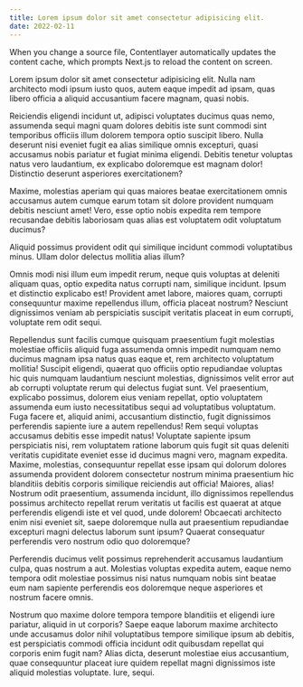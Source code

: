 ```yaml
---
title: Lorem ipsum dolor sit amet consectetur adipisicing elit.
date: 2022-02-11
---
```


When you change a source file, Contentlayer automatically updates the content cache, which prompts Next.js to reload the content on screen.

Lorem ipsum dolor sit amet consectetur adipisicing elit. Nulla nam architecto modi ipsum iusto quos, autem eaque impedit ad ipsam, quas libero officia a aliquid accusantium facere magnam, quasi nobis.

Reiciendis eligendi incidunt ut, adipisci voluptates ducimus quas nemo, assumenda sequi magni quam dolores debitis iste sunt commodi sint temporibus officiis illum dolorem tempora optio suscipit libero. Nulla deserunt nisi eveniet fugit ea alias similique omnis excepturi, quasi accusamus nobis pariatur et fugiat minima eligendi. Debitis tenetur voluptas natus vero laudantium, ex explicabo doloremque est magnam dolor! Distinctio deserunt asperiores exercitationem?

Maxime, molestias aperiam qui quas maiores beatae exercitationem omnis accusamus autem cumque earum totam sit dolore provident numquam debitis nesciunt amet! Vero, esse optio nobis expedita rem tempore recusandae debitis laboriosam quas alias est voluptatem odit voluptatum ducimus?

Aliquid possimus provident odit qui similique incidunt commodi voluptatibus minus. Ullam dolor delectus mollitia alias illum?

Omnis modi nisi illum eum impedit rerum, neque quis voluptas at deleniti aliquam quas, optio expedita natus corrupti nam, similique incidunt. Ipsum et distinctio explicabo est! Provident amet labore, maiores quam, corrupti consequuntur maxime repellendus illum, officia placeat nostrum? Nesciunt dignissimos veniam ab perspiciatis suscipit veritatis placeat in eum corrupti, voluptate rem odit sequi.

Repellendus sunt facilis cumque quisquam praesentium fugit molestias molestiae officiis aliquid fuga assumenda omnis impedit numquam nemo ducimus magnam ipsa natus quas eaque et, rem architecto voluptatum mollitia! Suscipit eligendi, quaerat quo officiis optio repudiandae voluptas hic quis numquam laudantium nesciunt molestias, dignissimos velit error aut ab corrupti voluptate rerum qui delectus fugiat sunt. Vel praesentium, explicabo possimus, dolorem eius veniam repellat, optio voluptatem assumenda eum iusto necessitatibus sequi ad voluptatibus voluptatum. Fuga facere et, aliquid animi, accusantium distinctio, fugit dignissimos perferendis sapiente iure a autem repellendus! Rem sequi voluptas accusamus debitis esse impedit natus! Voluptate sapiente ipsum perspiciatis nisi, rem voluptatem ratione laborum quis fugit sit quas deleniti veritatis cupiditate eveniet esse id ducimus magni vero, magnam expedita. Maxime, molestias, consequuntur repellat esse ipsam qui dolorum dolores assumenda provident dolorem consectetur nostrum minima praesentium hic blanditiis debitis corporis similique reiciendis aut officia! Maiores, alias! Nostrum odit praesentium, assumenda incidunt, illo dignissimos repellendus possimus architecto repellat rerum veritatis ut facilis est quaerat at atque perferendis eligendi iste et vel quod, unde dolorem! Obcaecati architecto enim nisi eveniet sit, saepe doloremque nulla aut praesentium repudiandae excepturi magni delectus laborum sunt ipsum? Quaerat consequatur perferendis vero nostrum odio quo doloremque?

Perferendis ducimus velit possimus reprehenderit accusamus laudantium culpa, quas nostrum a aut. Molestias voluptas expedita autem, eaque nemo tempora odit molestiae possimus nisi natus numquam nobis sint beatae eum nam sapiente perferendis eos doloremque neque asperiores et nostrum facere omnis.

Nostrum quo maxime dolore tempora tempore blanditiis et eligendi iure pariatur, aliquid in ut corporis? Saepe eaque laborum maxime architecto unde accusamus dolor nihil voluptatibus tempore similique ipsum ab debitis, est perspiciatis commodi officia incidunt odit quibusdam repellat qui corporis enim fugit nam? Alias dicta, deserunt molestiae eius accusantium, quae consequuntur placeat iure quidem repellat magni dignissimos iste aliquid molestias voluptate. Iure, sequi.
